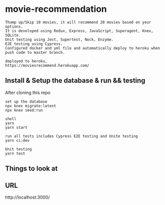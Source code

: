 # movie-recommendation
```
Thump up/Skip 10 movies, it will recommend 20 movies based on your options.
It is developed using Redux, Express, JavaScript, Superagent, Knex, SQLite.
Unit testing using Jest, Supertest, Nock, Enzyme. 
E2E testing using Cypress.
Configured docker and yml file and automatically deploy to heroku when push code to master branch.

deployed to heroku,
https://moviesrecommend.herokuapp.com/
```

## Install & Setup the database & run && testing

After cloning this repo

```
set up the database
npx knex migrate:latest
npx knex seed:run
```

```
shell
yarn
yarn start
```

```
run all tests includes Cypress E2E testing and Unite testing
yarn ci:dev
```

```
Unit testing
yarn test
```

## Things to look at

URL                                
-----------------------------------
http://localhost:3000/


